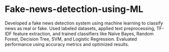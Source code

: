 # Fake-news-detection-using-ML
Developed a fake news detection system using machine learning to classify news as real or fake. Used labeled datasets, applied text preprocessing, TF-IDF feature extraction, and trained classifiers like Naïve Bayes, Random Forest, Decision Tree, SVM, and Logistic Regression. Evaluated performance using accuracy metrics and optimized results.
